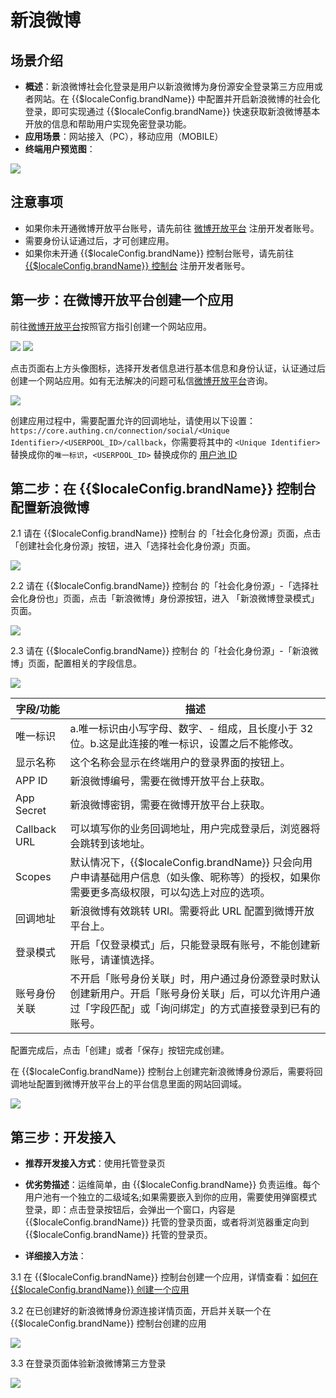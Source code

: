 # 新浪微博

<LastUpdated/>

## 场景介绍

- **概述**：新浪微博社会化登录是用户以新浪微博为身份源安全登录第三方应用或者网站。在 {{$localeConfig.brandName}} 中配置并开启新浪微博的社会化登录，即可实现通过 {{$localeConfig.brandName}} 快速获取新浪微博基本开放的信息和帮助用户实现免密登录功能。
- **应用场景**：网站接入（PC），移动应用（MOBILE）
- **终端用户预览图**：

<img src="./images/weibo_0.png" >

## 注意事项

- 如果你未开通微博开放平台账号，请先前往 [微博开放平台](https://open.weibo.com/connect) 注册开发者账号。
- 需要身份认证通过后，才可创建应用。
- 如果你未开通 {{$localeConfig.brandName}} 控制台账号，请先前往 [{{$localeConfig.brandName}} 控制台](https://authing.cn/) 注册开发者账号。


## 第一步：在微博开放平台创建一个应用

前往[微博开放平台](https://open.weibo.com/connect)按照官方指引创建一个网站应用。

<img src="./images/weibo_2.png" >
<img src="./images/weibo_7.png" >


点击页面右上方头像图标，选择开发者信息进行基本信息和身份认证，认证通过后创建一个网站应用。如有无法解决的问题可私信[微博开放平台](https://weibo.com/1904178193)咨询。

<img src="./images/weibo_1.png" >

创建应用过程中，需要配置允许的回调地址，请使用以下设置：`https://core.authing.cn/connection/social/<Unique Identifier>/<USERPOOL_ID>/callback`，你需要将其中的 `<Unique Identifier>` 替换成你的`唯一标识`，`<USERPOOL_ID>` 替换成你的 [用户池 ID](/guides/faqs/get-userpool-id-and-secret.md)


## 第二步：在 {{$localeConfig.brandName}} 控制台配置新浪微博

2.1 请在 {{$localeConfig.brandName}}  控制台 的「社会化身份源」页面，点击「创建社会化身份源」按钮，进入「选择社会化身份源」页面。

<img src="./images/weibo_3.png" >

2.2 请在  {{$localeConfig.brandName}}  控制台 的「社会化身份源」-「选择社会化身份也」页面，点击「新浪微博」身份源按钮，进入 「新浪微博登录模式」页面。

<img src="./images/weibo_4.png" >

2.3 请在  {{$localeConfig.brandName}}  控制台 的「社会化身份源」-「新浪微博」页面，配置相关的字段信息。

<img src="./images/weibo_5.png" >

| 字段/功能    | 描述                                                         |
| ------------ | ------------------------------------------------------------ |
| 唯一标识     | a.唯一标识由小写字母、数字、- 组成，且长度小于 32 位。b.这是此连接的唯一标识，设置之后不能修改。 |
| 显示名称     | 这个名称会显示在终端用户的登录界面的按钮上。                 |
| APP ID      | 新浪微博编号，需要在微博开放平台上获取。                  |
| App Secret   | 新浪微博密钥，需要在微博开放平台上获取。                   |
| Callback URL     | 可以填写你的业务回调地址，用户完成登录后，浏览器将会跳转到该地址。 |
| Scopes     | 默认情况下，{{$localeConfig.brandName}} 只会向用户申请基础用户信息（如头像、昵称等）的授权，如果你需要更多高级权限，可以勾选上对应的选项。 |
| 回调地址     | 新浪微博有效跳转 URI。需要将此 URL 配置到微博开放平台上。 |
| 登录模式     | 开启「仅登录模式」后，只能登录既有账号，不能创建新账号，请谨慎选择。 |
| 账号身份关联 | 不开启「账号身份关联」时，用户通过身份源登录时默认创建新用户。开启「账号身份关联」后，可以允许用户通过「字段匹配」或「询问绑定」的方式直接登录到已有的账号。|

配置完成后，点击「创建」或者「保存」按钮完成创建。

在 {{$localeConfig.brandName}} 控制台上创建完新浪微博身份源后，需要将回调地址配置到微博开放平台上的平台信息里面的网站回调域。

<img src="./images/weibo_6.png" >


## 第三步：开发接入

- **推荐开发接入方式**：使用托管登录页

- **优劣势描述**：运维简单，由 {{$localeConfig.brandName}} 负责运维。每个用户池有一个独立的二级域名;如果需要嵌入到你的应用，需要使用弹窗模式登录，即：点击登录按钮后，会弹出一个窗口，内容是 {{$localeConfig.brandName}} 托管的登录页面，或者将浏览器重定向到 {{$localeConfig.brandName}} 托管的登录页。

- **详细接入方法**：

3.1 在 {{$localeConfig.brandName}} 控制台创建一个应用，详情查看：[如何在 {{$localeConfig.brandName}} 创建一个应用](/guides/app-new/create-app/create-app.md)

3.2 在已创建好的新浪微博身份源连接详情页面，开启并关联一个在 {{$localeConfig.brandName}} 控制台创建的应用

<img src="./images/weibo_8.png" >

3.3 在登录页面体验新浪微博第三方登录

<img src="./images/weibo_9.png" >
